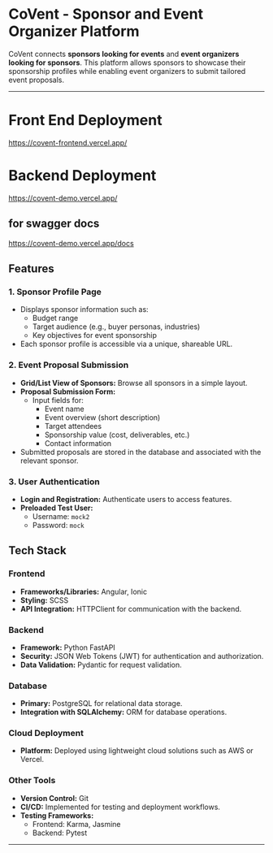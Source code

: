 # CoVent - Sponsor and Event Organizer Platform

CoVent connects **sponsors looking for events** and **event organizers looking for sponsors**. This platform allows sponsors to showcase their sponsorship profiles while enabling event organizers to submit tailored event proposals. 

---

# Front End Deployment
https://covent-frontend.vercel.app/

# Backend Deployment
https://covent-demo.vercel.app/

## for swagger docs
https://covent-demo.vercel.app/docs

## Features

### **1. Sponsor Profile Page**
- Displays sponsor information such as:
  - Budget range
  - Target audience (e.g., buyer personas, industries)
  - Key objectives for event sponsorship
- Each sponsor profile is accessible via a unique, shareable URL.

### **2. Event Proposal Submission**
- **Grid/List View of Sponsors:** Browse all sponsors in a simple layout.
- **Proposal Submission Form:**
  - Input fields for:
    - Event name
    - Event overview (short description)
    - Target attendees
    - Sponsorship value (cost, deliverables, etc.)
    - Contact information
- Submitted proposals are stored in the database and associated with the relevant sponsor.

### **3. User Authentication**
- **Login and Registration:** Authenticate users to access features.
- **Preloaded Test User:**
  - Username: `mock2`
  - Password: `mock`


## Tech Stack

### **Frontend**
- **Frameworks/Libraries:** Angular, Ionic
- **Styling:** SCSS
- **API Integration:** HTTPClient for communication with the backend.

### **Backend**
- **Framework:** Python FastAPI
- **Security:** JSON Web Tokens (JWT) for authentication and authorization.
- **Data Validation:** Pydantic for request validation.

### **Database**
- **Primary:** PostgreSQL for relational data storage.
- **Integration with SQLAlchemy:** ORM for database operations.

### **Cloud Deployment**
- **Platform:** Deployed using lightweight cloud solutions such as AWS or Vercel.

### **Other Tools**
- **Version Control:** Git
- **CI/CD:** Implemented for testing and deployment workflows.
- **Testing Frameworks:**
  - Frontend: Karma, Jasmine
  - Backend: Pytest

---

